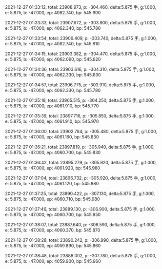 2021-12-27 01:33:12, total: 23908.973, p: -304.460, delta:5.875 手, g:1.000, e: 5.875, b: -47.000, ep: 4062.740, bp: 545.900

2021-12-27 01:33:33, total: 23907.672, p: -303.900, delta:5.875 手, g:1.000, e: 5.875, b: -47.000, ep: 4062.340, bp: 545.780

2021-12-27 01:33:54, total: 23906.409, p: -303.740, delta:5.875 手, g:1.000, e: 5.875, b: -47.000, ep: 4062.740, bp: 545.810

2021-12-27 01:34:15, total: 23903.382, p: -304.470, delta:5.875 手, g:1.000, e: 5.875, b: -47.000, ep: 4062.090, bp: 545.820

2021-12-27 01:34:36, total: 23903.616, p: -304.310, delta:5.875 手, g:1.000, e: 5.875, b: -47.000, ep: 4062.330, bp: 545.830

2021-12-27 01:34:57, total: 23906.775, p: -303.910, delta:5.875 手, g:1.000, e: 5.875, b: -47.000, ep: 4062.330, bp: 545.780

2021-12-27 01:35:18, total: 23905.515, p: -304.250, delta:5.875 手, g:1.000, e: 5.875, b: -47.000, ep: 4061.910, bp: 545.770

2021-12-27 01:35:39, total: 23897.716, p: -305.850, delta:5.875 手, g:1.000, e: 5.875, b: -47.000, ep: 4061.910, bp: 545.970

2021-12-27 01:36:00, total: 23902.784, p: -305.480, delta:5.875 手, g:1.000, e: 5.875, b: -47.000, ep: 4061.160, bp: 545.830

2021-12-27 01:36:21, total: 23897.819, p: -305.940, delta:5.875 手, g:1.000, e: 5.875, b: -47.000, ep: 4060.700, bp: 545.830

2021-12-27 01:36:42, total: 23895.279, p: -305.920, delta:5.875 手, g:1.000, e: 5.875, b: -47.000, ep: 4061.920, bp: 545.980

2021-12-27 01:37:04, total: 23896.732, p: -305.920, delta:5.875 手, g:1.000, e: 5.875, b: -47.000, ep: 4061.120, bp: 545.880

2021-12-27 01:37:25, total: 23890.422, p: -307.130, delta:5.875 手, g:1.000, e: 5.875, b: -47.000, ep: 4060.710, bp: 545.980

2021-12-27 01:37:46, total: 23889.130, p: -306.900, delta:5.875 手, g:1.000, e: 5.875, b: -47.000, ep: 4060.700, bp: 545.950

2021-12-27 01:38:07, total: 23887.640, p: -306.590, delta:5.875 手, g:1.000, e: 5.875, b: -47.000, ep: 4060.370, bp: 545.870

2021-12-27 01:38:28, total: 23890.242, p: -306.990, delta:5.875 手, g:1.000, e: 5.875, b: -47.000, ep: 4059.890, bp: 545.860

2021-12-27 01:38:48, total: 23888.002, p: -307.780, delta:5.875 手, g:1.000, e: 5.875, b: -47.000, ep: 4059.900, bp: 545.960